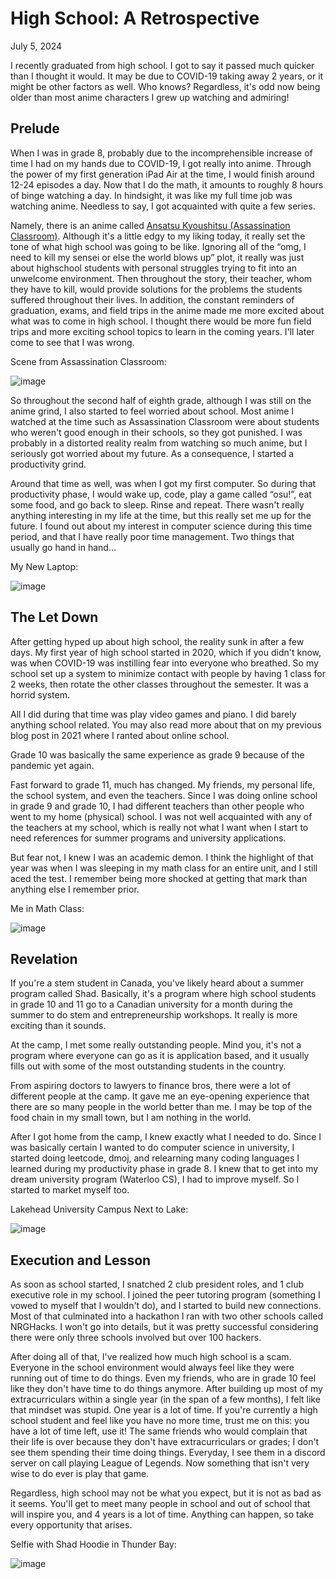# High School: A Retrospective

July 5, 2024

I recently graduated from high school. I got to say it passed much quicker than I thought it would. It may be due to COVID-19 taking away 2 years, or it might be other factors as well. Who knows? Regardless, it's odd now being older than most anime characters I grew up watching and admiring! 

## Prelude

When I was in grade 8, probably due to the incomprehensible increase of time I had on my hands due to COVID-19, I got really into anime. Through the power of my first generation iPad Air at the time, I would finish around 12-24 episodes a day. Now that I do the math, it amounts to roughly 8 hours of binge watching a day. In hindsight, it was like my full time job was watching anime. Needless to say, I got acquainted with quite a few series. 



Namely, there is an anime called [Ansatsu Kyoushitsu (Assassination Classroom)](https://myanimelist.net/anime/24833/Ansatsu_Kyoushitsu). Although it's a little edgy to my liking today, it really set the tone of what high school was going to be like. Ignoring all of the “omg, I need to kill my sensei or else the world blows up” plot, it really was just about highschool students with personal struggles trying to fit into an unwelcome environment. Then throughout the story, their teacher, whom they have to kill, would provide solutions for the problems the students suffered throughout their lives. In addition, the constant reminders of graduation, exams, and field trips in the anime made me more excited about what was to come in high school. I thought there would be more fun field trips and more exciting school topics to learn in the coming years. I'll later come to see that I was wrong. 

Scene from Assassination Classroom:

![image](./assets/highschool/ac-gif.gif)

So throughout the second half of eighth grade, although I was still on the anime grind, I also started to feel worried about school. Most anime I watched at the time such as Assassination Classroom were about students who weren't good enough in their schools, so they got punished. I was probably in a distorted reality realm from watching so much anime, but I seriously got worried about my future. As a consequence, I started a productivity grind.

Around that time as well, was when I got my first computer. So during that productivity phase, I would wake up, code, play a game called “osu!”, eat some food, and go back to sleep. Rinse and repeat. There wasn't really anything interesting in my life at the time, but this really set me up for the future. I found out about my interest in computer science during this time period, and that I have really poor time management. Two things that usually go hand in hand… 

My New Laptop:

![image](./assets/highschool/new-laptop.JPEG)

## The Let Down

After getting hyped up about high school, the reality sunk in after a few days. My first year of high school started in 2020, which if you didn't know, was when COVID-19 was instilling fear into everyone who breathed. So my school set up a system to minimize contact with people by having 1 class for 2 weeks, then rotate the other classes throughout the semester. It was a horrid system.

All I did during that time was play video games and piano. I did barely anything school related. You may also read more about that on my previous blog post in 2021 where I ranted about online school.

Grade 10 was basically the same experience as grade 9 because of the pandemic yet again.

Fast forward to grade 11, much has changed. My friends, my personal life, the school system, and even the teachers. Since I was doing online school in grade 9 and grade 10, I had different teachers than other people who went to my home (physical) school. I was not well acquainted with any of the teachers at my school, which is really not what I want when I start to need references for summer programs and university applications.

But fear not, I knew I was an academic demon. I think the highlight of that year was when I was sleeping in my math class for an entire unit, and I still aced the test. I remember being more shocked at getting that mark than anything else I remember prior. 

Me in Math Class:

![image](./assets/highschool/me-in-functions.JPEG)

## Revelation

If you're a stem student in Canada, you've likely heard about a summer program called Shad. Basically, it's a program where high school students in grade 10 and 11 go to a Canadian university for a month during the summer to do stem and entrepreneurship workshops. It really is more exciting than it sounds.

At the camp, I met some really outstanding people. Mind you, it's not a program where everyone can go as it is application based, and it usually fills out with some of the most outstanding students in the country.

From aspiring doctors to lawyers to finance bros, there were a lot of different people at the camp. It gave me an eye-opening experience that there are so many people in the world better than me. I may be top of the food chain in my small town, but I am nothing in the world.

After I got home from the camp, I knew exactly what I needed to do. Since I was basically certain I wanted to do computer science in university, I started doing leetcode, dmoj, and relearning many coding languages I learned during my productivity phase in grade 8. I knew that to get into my dream university program (Waterloo CS), I had to improve myself. So I started to market myself too. 

Lakehead University Campus Next to Lake:

![image](./assets/highschool/lakehead-university-campus.jpg)

## Execution and Lesson

As soon as school started, I snatched 2 club president roles, and 1 club executive role in my school. I joined the peer tutoring program (something I vowed to myself that I wouldn't do), and I started to build new connections. Most of that culminated into a hackathon I ran with two other schools called NRGHacks. I won't go into details, but it was pretty successful considering there were only three schools involved but over 100 hackers.

After doing all of that, I've realized how much high school is a scam. Everyone in the school environment would always feel like they were running out of time to do things. Even my friends, who are in grade 10 feel like they don't have time to do things anymore. After building up most of my extracurriculars within a single year (in the span of a few months), I felt like that mindset was stupid. One year is a lot of time. If you're currently a high school student and feel like you have no more time, trust me on this: you have a lot of time left, use it! The same friends who would complain that their life is over because they don't have extracurriculars or grades; I don't see them spending their time doing things. Everyday, I see them in a discord server on call playing League of Legends. Now something that isn't very wise to do ever is play that game.

Regardless, high school may not be what you expect, but it is not as bad as it seems. You'll get to meet many people in school and out of school that will inspire you, and 4 years is a lot of time. Anything can happen, so take every opportunity that arises. 

Selfie with Shad Hoodie in Thunder Bay:

![image](./assets/highschool/shad-hoodie-tb.JPEG)